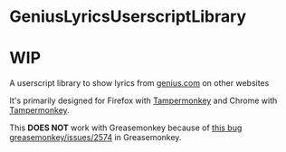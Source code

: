 # GeniusLyricsUserscriptLibrary
# WIP
A userscript library to show lyrics from [genius.com](https://genius.com/) on other websites

It's primarily designed for Firefox with [Tampermonkey](https://addons.mozilla.org/en-US/firefox/addon/tampermonkey/) and Chrome with [Tampermonkey](https://www.tampermonkey.net/).

This **DOES NOT** work with Greasemonkey because of [this bug greasemonkey/issues/2574](https://github.com/greasemonkey/greasemonkey/issues/2574) in Greasemonkey.
